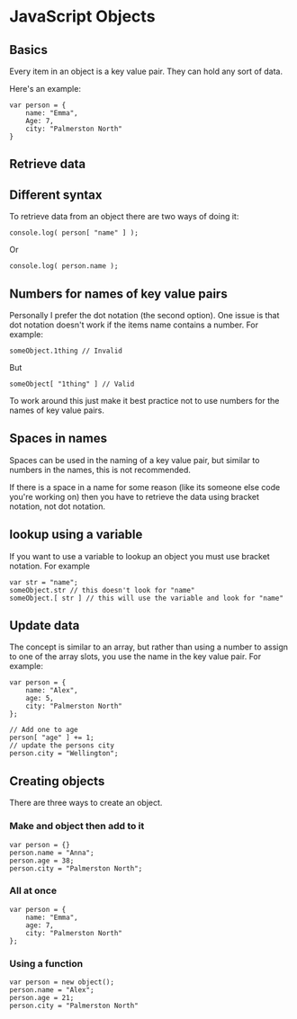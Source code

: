 # JavaScript Objects

## Basics

Every item in an object is a key value pair. They can hold any sort of data.

Here's an example:

    var person = {
        name: "Emma",
        Age: 7,
        city: "Palmerston North"
    }

## Retrieve data

## Different syntax

To retrieve data from an object there are two ways of doing it:

    console.log( person[ "name" ] );

Or

    console.log( person.name );

## Numbers for names of key value pairs

Personally I prefer the dot notation (the second option). One issue is that dot notation doesn't work if the items name contains a number. For example:

    someObject.1thing // Invalid

But

    someObject[ "1thing" ] // Valid

To work around this just make it best practice not to use numbers for the names of key value pairs.

## Spaces in names

Spaces can be used in the naming of a key value pair, but similar to numbers in the names, this is not recommended.

If there is a space in a name for some reason (like its someone else code you're working on) then you have to retrieve the data using bracket notation, not dot notation.

## lookup using a variable

If you want to use a variable to lookup an object you must use bracket notation. For example

    var str = "name";
    someObject.str // this doesn't look for "name"
    someObject.[ str ] // this will use the variable and look for "name"

## Update data

The concept is similar to an array, but rather than using a number to assign to one of the array slots, you use the name in the key value pair. For example:

    var person = {
        name: "Alex",
        age: 5,
        city: "Palmerston North"
    };

    // Add one to age
    person[ "age" ] += 1;
    // update the persons city
    person.city = "Wellington";

## Creating objects

There are three ways to create an object.

### Make and object then add to it

    var person = {}
    person.name = "Anna";
    person.age = 38;
    person.city = "Palmerston North";

### All at once

    var person = {
        name: "Emma",
        age: 7,
        city: "Palmerston North"
    };

### Using a function

    var person = new object();
    person.name = "Alex";
    person.age = 21;
    person.city = "Palmerston North"
